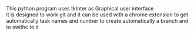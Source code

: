This python program uses tkInter as Graphical user interface  
it is designed to work git and it can be used with a chrome extension to get automatically task names and number to create automatically a branch and to swithc to it
